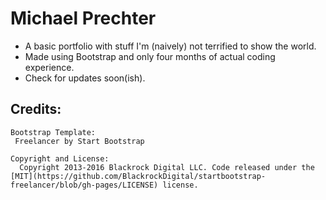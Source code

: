 # Michael Prechter
- A basic portfolio with stuff I'm (naively) not terrified to show the world.
- Made using Bootstrap and only four months of actual coding experience.
- Check for updates soon(ish).

## Credits:

	Bootstrap Template:
	 Freelancer by Start Bootstrap

    Copyright and License:
      Copyright 2013-2016 Blackrock Digital LLC. Code released under the [MIT](https://github.com/BlackrockDigital/startbootstrap-freelancer/blob/gh-pages/LICENSE) license.
